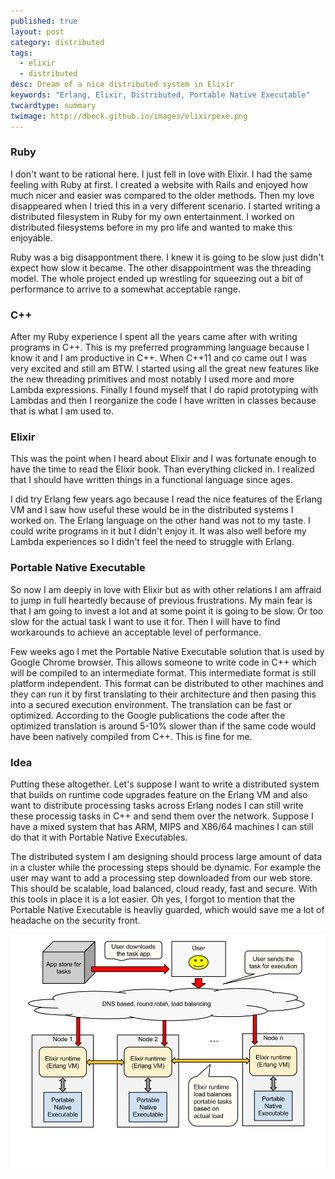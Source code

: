```yaml
---
published: true
layout: post
category: distributed
tags: 
  - elixir
  - distributed
desc: Dream of a nice distributed system in Elixir
keywords: "Erlang, Elixir, Distributed, Portable Native Executable"
twcardtype: summary 
twimage: http://dbeck.github.io/images/elixirpexe.png
---
```


### Ruby
I don't want to be rational here. I just fell in love with Elixir. I had the same feeling with Ruby at first. I created a website with Rails and enjoyed how much nicer and easier was compared to the older methods. Then my love disappeared when I tried this in a very different scenario. I started writing a distributed filesystem in Ruby for my own entertainment. I worked on distributed filesystems before in my pro life and wanted to make this enjoyable.

Ruby was a big disappontment there. I knew it is going to be slow just didn't expect how slow it became. The other disappointment was the threading model. The whole project ended up wrestling for squeezing out a bit of performance to arrive to a somewhat acceptable range.

### C++
After my Ruby experience I spent all the years came after with writing programs in C++. This is my preferred programming language because I know it and I am productive in C++. When C++11 and co came out I was very excited and still am BTW. I started using all the great new features like the new threading primitives and most notably I used more and more Lambda expressions. Finally I found myself that I do rapid prototyping with Lambdas and then I reorganize the code I have written in classes because that is what I am used to.

### Elixir
This was the point when I heard about Elixir and I was fortunate enough to have the time to read the Elixir book. Than everything clicked in. I realized that I should have written things in a functional language since ages.

I did try Erlang few years ago because I read the nice features of the Erlang VM and I saw how useful these would be in the distributed systems I worked on. The Erlang language on the other hand was not to my taste. I could write programs in it but I didn't enjoy it. It was also well before my Lambda experiences so I didn't feel the need to struggle with Erlang.

### Portable Native Executable
So now I am deeply in love with Elixir but as with other relations I am affraid to jump in full heartedly because of previous frustrations. My main fear is that I am going to invest a lot and at some point it is going to be slow. Or too slow for the actual task I want to use it for. Then I will have to find workarounds to achieve an acceptable level of performance.

Few weeks ago I met the Portable Native Executable solution that is used by Google Chrome browser. This allows someone to write code in C++ which will be compiled to an intermediate format. This intermediate format is still platform independent. This format can be distributed to other machines and they can run it by first translating to their architecture and then pasing this into a secured execution environment. The translation can be fast or optimized. According to the Google publications the code after the optimized translation is around 5-10% slower than if the same code would have been natively compiled from C++. This is fine for me.

### Idea
Putting these altogether. Let's suppose I want to write a distributed system that builds on runtime code upgrades feature on the Erlang VM and also want to distribute processing tasks across Erlang nodes I can still write these processig tasks in C++ and send them over the network. Suppose I have a mixed system that has ARM, MIPS and X86/64 machines I can still do that it with Portable Native Executables.

The distributed system I am designing should process large amount of data in a cluster while the processing steps should be dynamic. For example the user may want to add a processing step downloaded from our web store. This should be scalable, load balanced, cloud ready, fast and secure. With this tools in place it is a lot easier. Oh yes, I forgot to mention that the Portable Native Executable is heavliy guarded, which would save me a lot of headache on the security front.

![Elixir and Portable Native Executables](/images/elixirpexe.png "Elixir with Portable Native Executables")

